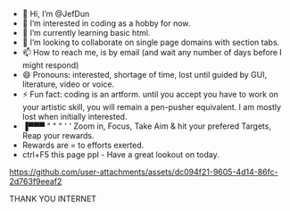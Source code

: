 - 👋 Hi, I’m @JefDun
- 👀 I’m interested in coding as a hobby for now.
- 🌱 I’m currently learning basic html.
- 💞️ I’m looking to collaborate on single page domains with section tabs.
- 📫 How to reach me, is by email (and wait any number of days before I might respond)
- 😄 Pronouns: interested, shortage of time, lost until guided by GUI, literature, video or voice.
- ⚡ Fun fact: coding is an artform. until you accept you have to work on your artistic skill, you will remain a pen-pusher equivalent. I am mostly lost when initially interested.
- ▐▀▀▀ " " " ' '  Zoom in, Focus, Take Aim & hit your prefered Targets, Reap your rewards.
- Rewards are = to efforts exerted.
- ctrl+F5 this page ppl - Have a great lookout on today.

https://github.com/user-attachments/assets/dc094f21-9605-4d14-86fc-2d763f9eeaf2

THANK YOU INTERNET
<!---
JefDun/JefDun is a ✨ special ✨ repository because its `README.md` (this file) appears on your GitHub profile.
You can click the Preview link to take a look at your changes.
--->
